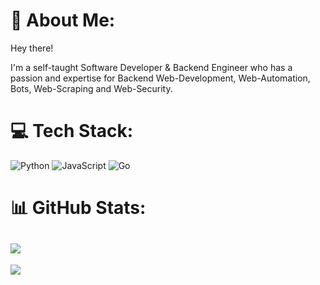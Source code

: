 # 💫 About Me:
Hey there!

I'm a self-taught Software Developer & Backend Engineer who has a passion and expertise for Backend Web-Development, Web-Automation, Bots, Web-Scraping and Web-Security.
# 💻 Tech Stack:
![Python](https://img.shields.io/badge/python-3670A0?style=for-the-badge&logo=python&logoColor=ffdd54) ![JavaScript](https://img.shields.io/badge/javascript-%23323330.svg?style=for-the-badge&logo=javascript&logoColor=%23F7DF1E) ![Go](https://img.shields.io/badge/go-%2300ADD8.svg?style=for-the-badge&logo=go&logoColor=white)
# 📊 GitHub Stats:
![](https://github-readme-streak-stats.herokuapp.com/?user=DrizzySZN&theme=dark&hide_border=true)<br/>
---
[![](https://visitcount.itsvg.in/api?id=DrizzySZN&icon=0&color=0)](https://visitcount.itsvg.in)

<!-- Proudly created with GPRM ( https://gprm.itsvg.in ) -->
